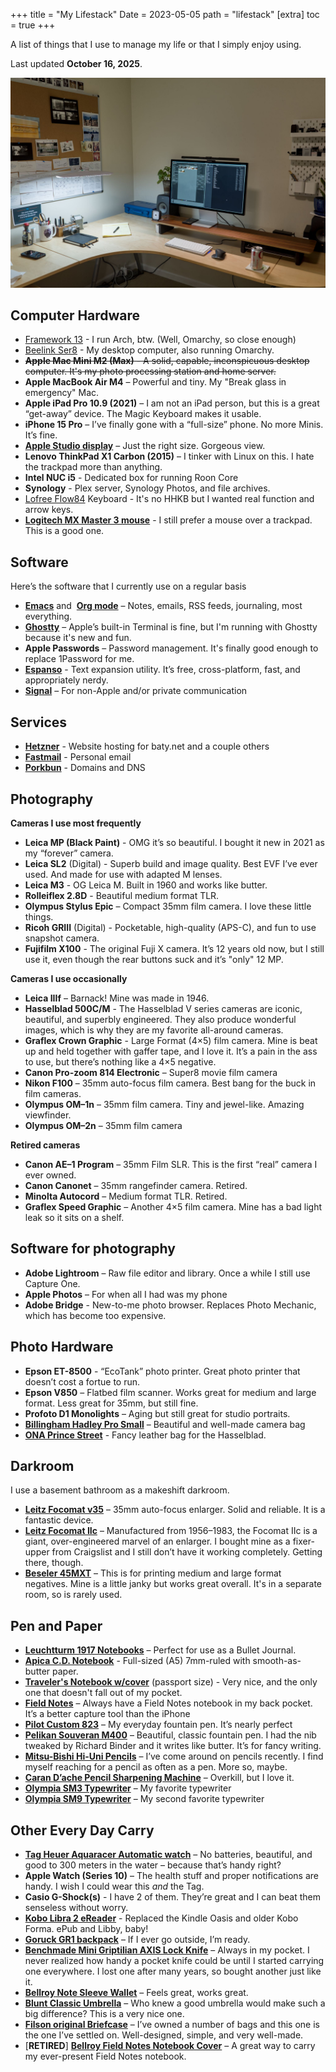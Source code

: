 +++
title = "My Lifestack"
Date = 2023-05-05
path = "lifestack"
[extra]
toc = true
+++

A list of things that I use to manage my life or that I simply enjoy using.

Last updated **October 16, 2025**.

![My desk](desk-layout.jpg)

## Computer Hardware

- [Framework 13](https://frame.work/laptop13) - I run Arch, btw. (Well, Omarchy, so close enough)
- [Beelink Ser8](https://www.bee-link.com/products/beelink-ser8-8845hs) - My desktop computer, also running Omarchy.
- ~~**Apple Mac Mini M2 (Max)** - A solid, capable, inconspicuous desktop computer. It's my photo processing station and home server.~~
- **Apple MacBook Air M4** – Powerful and tiny. My "Break glass in emergency" Mac.
- **Apple iPad Pro 10.9 (2021)** – I am not an iPad person, but this is a great “get-away” device. The Magic Keyboard makes it usable.
- **iPhone 15 Pro** – I’ve finally gone with a “full-size” phone. No more Minis. It’s fine.
- [**Apple Studio display**](https://www.apple.com/studio-display/) – Just the right size. Gorgeous view.
- **Lenovo ThinkPad X1 Carbon (2015)** – I tinker with Linux on this. I hate the trackpad more than anything.
- **Intel NUC i5** - Dedicated box for running Roon Core
- **Synology** - Plex server, Synology Photos, and file archives.
- [Lofree Flow84](https://www.lofree.co/products/lofree-flow-the-smoothest-mechanical-keyboard) Keyboard - It's no HHKB but I wanted real function and arrow keys.
- [**Logitech MX Master 3 mouse**](https://www.amazon.com/Logitech-MX-Master-3S-Graphite/dp/B09HM94VDS) - I still prefer a mouse over a trackpad. This is a good one.

## Software

Here’s the software that I currently use on a regular basis

- [**Emacs**](https://www.gnu.org/software/emacs/) and  [**Org mode**](https://orgmode.org/) – Notes, emails, RSS feeds, journaling, most everything.
- [**Ghostty**](https://ghostty.org/) – Apple’s built-in Terminal is fine, but I'm running with Ghostty because it's new and fun.
- **Apple Passwords** – Password management. It's finally good enough to replace 1Password for me.
- [**Espanso**](https://espanso.org/) - Text expansion utility. It’s free, cross-platform, fast, and appropriately nerdy.
- [**Signal**](https://signal.org/) – For non-Apple and/or private communication

## Services

- [**Hetzner**](https://www.hetzner.com/) \- Website hosting for baty.net and a couple others
- [**Fastmail**](https://fastmail.com/) - Personal email
- [**Porkbun**](https://porkbun.com/) - Domains and DNS

## Photography

**Cameras I use most frequently**

- **Leica MP (Black Paint)** - OMG it’s so beautiful. I bought it new in 2021 as my “forever” camera.
- **Leica SL2** (Digital) - Superb build and image quality. Best EVF I’ve ever used. And made for use with adapted M lenses.
- **Leica M3** - OG Leica M. Built in 1960 and works like butter.
- **Rolleiflex 2.8D** - Beautiful medium format TLR.
- **Olympus Stylus Epic** – Compact 35mm film camera. I love these little things.
- **Ricoh GRIII** (Digital) - Pocketable, high-quality (APS-C), and fun to use snapshot camera.
- **Fujifilm X100** - The original Fuji X camera. It’s 12 years old now, but I still use it, even though the rear buttons suck and it’s "only" 12 MP.

**Cameras I use occasionally**

- **Leica IIIf** – Barnack! Mine was made in 1946.
- **Hasselblad 500C/M** - The Hasselblad V series cameras are iconic, beautiful, and superbly engineered. They also produce wonderful images, which is why they are my favorite all-around cameras.
- **Graflex Crown Graphic** - Large Format (4×5) film camera. Mine is beat up and held together with gaffer tape, and I love it. It’s a pain in the ass to use, but there’s nothing like a 4×5 negative.
- **Canon Pro-zoom 814 Electronic** – Super8 movie film camera
- **Nikon F100** – 35mm auto-focus film camera. Best bang for the buck in film cameras.
- **Olympus OM–1n** – 35mm film camera. Tiny and jewel-like. Amazing viewfinder.
- **Olympus OM–2n** – 35mm film camera

**Retired cameras**

- **Canon AE–1 Program** – 35mm Film SLR. This is the first “real” camera I ever owned.
- **Canon Canonet** – 35mm rangefinder camera. Retired.
- **Minolta Autocord** – Medium format TLR. Retired.
- **Graflex Speed Graphic** – Another 4×5 film camera. Mine has a bad light leak so it sits on a shelf.

## Software for photography

- **Adobe Lightroom** – Raw file editor and library. Once a while I still use Capture One.
- **Apple Photos** – For when all I had was my phone
- **Adobe Bridge** - New-to-me photo browser. Replaces Photo Mechanic, which has become too expensive.

## Photo Hardware

- **Epson ET-8500** - “EcoTank” photo printer. Great photo printer that doesn’t cost a fortue to run.
- **Epson V850** – Flatbed film scanner. Works great for medium and large format. Less great for 35mm, but still fine.
- **Profoto D1 Monolights** – Aging but still great for studio portraits.
- [**Billingham Hadley Pro Small**](https://billingham.com/products/hadley-small-pro-camera-bag_colour-sage-fibrenyte-chocolate-leather) – Beautiful and well-made camera bag
- [**ONA Prince Street**](https://onabags.com/collections/all-the-products/products/the-prince-street) \- Fancy leather bag for the Hasselblad.

## Darkroom

I use a basement bathroom as a makeshift darkroom.

- [**Leitz Focomat v35**](http://www.bonavolta.ch/hobby/en/photo/v35.htm) – 35mm auto-focus enlarger. Solid and reliable. It is a fantastic device.
- [**Leitz Focomat IIc**](https://www.l-camera-forum.com/leica-wiki.en/index.php/Focomat_IIc) – Manufactured from 1956–1983, the Focomat IIc is a giant, over-engineered marvel of an enlarger. I bought mine as a fixer-upper from Craigslist and I still don’t have it working completely. Getting there, though.
- [**Beseler 45MXT**](https://www.bhphotovideo.com/c/product/3991-REG/Beseler_8227_45MXT_Enlarger_Chassis_Only.html) – This is for printing medium and large format negatives. Mine is a little janky but works great overall. It's in a separate room, so is rarely used.

## Pen and Paper

- [**Leuchtturm 1917 Notebooks**](https://www.amazon.com/Leuchtturm1917-Medium-Size-Hardcover-Notebook/dp/B002TSIMW4/) – Perfect for use as a Bullet Journal.
- [**Apica C.D. Notebook**](https://www.amazon.com/Apica-Premium-C-D-Notebook-Sheets/dp/B006ZSQWP8) - Full-sized (A5) 7mm-ruled with smooth-as-butter paper.
- [**Traveler's Notebook w/cover**](https://shop.travelerscompanyusa.com/products/travelers-notebook-passport-size-brown) (passport size) - Very nice, and the only one that doesn't fall out of my pocket.
- [**Field Notes**](https://fieldnotesbrand.com/) – Always have a Field Notes notebook in my back pocket. It’s a better capture tool than the iPhone
- [**Pilot Custom 823**](https://baty.net/2021/pilot-custom-823-fountain-pen) – My everyday fountain pen. It’s nearly perfect
- [**Pelikan Souveran M400**](https://www.amazon.com/Pelikan-Souveran-M400-Black-Fountain/dp/B002MT02DM/) – Beautiful, classic fountain pen. I had the nib tweaked by Richard Binder and it writes like butter. It’s for fancy writing.
- [**Mitsu-Bishi Hi-Uni Pencils**](https://www.jetpens.com/Uni-Mitsubishi-Hi-Uni-Pencils/ct/621) – I’ve come around on pencils recently. I find myself reaching for a pencil as often as a pen. More so, maybe.
- [**Caran D’ache Pencil Sharpening Machine**](https://www.amazon.com/Caran-Dache-Pencil-sharpening-Machine-455-200/dp/B0013F5R0Y/) – Overkill, but I love it.
- [**Olympia SM3 Typewriter**](https://typewriterreview.com/2013/02/28/olympia-sm3/) – My favorite typewriter
- [**Olympia SM9 Typewriter**](https://archive.baty.net/2014/olympia-sm9/) – My second favorite typewriter

## Other Every Day Carry

- [**Tag Heuer Aquaracer Automatic watch**](https://www.tagheuer.com/en-us/watches/aquaracer-calibre-5-automatic-watch-43-mm-way2010-ba0927) – No batteries, beautiful, and good to 300 meters in the water – because that’s handy right?
- **Apple Watch (Series 10)** – The health stuff and proper notifications are handy. I wish I could wear this _and_ the Tag.
- **Casio G-Shock(s)** - I have 2 of them. They’re great and I can beat them senseless without worry.
- [**Kobo Libra 2 eReader**](https://us.kobobooks.com/collections/ereaders/products/kobo-libra-2) - Replaced the Kindle Oasis and older Kobo Forma. ePub and Libby, baby!
- [**Goruck GR1 backpack**](https://www.goruck.com/GR1) – If I ever go outside, I’m ready.
- [**Benchmade Mini Griptilian AXIS Lock Knife**](https://www.amazon.com/Benchmade-Mini-Griptilian-Knife-Drop-Point/dp/B06XKRZX76) – Always in my pocket. I never realized how handy a pocket knife could be until I started carrying one everywhere. I lost one after many years, so bought another just like it.
- [**Bellroy Note Sleeve Wallet**](https://bellroy.com/products/note-sleeve-wallet/leather/teal#image-0) – Feels great, works great.
- [**Blunt Classic Umbrella**](https://www.amazon.com/dp/B00M3E26F8/) – Who knew a good umbrella would make such a big difference? This is a very nice one.
- [**Filson original Briefcase**](https://www.filson.com/bags-luggage/briefcases/rugged-twill-original-briefcase.html) – I’ve owned a number of bags and this one is the one I’ve settled on. Well-designed, simple, and very well-made.
- \[**RETIRED**\] [**Bellroy Field Notes Notebook Cover**](https://bellroy.com/products/field-notes-notebook-cover-mini/leather/charcoal#image-1) – A great way to carry my ever-present Field Notes notebook.
